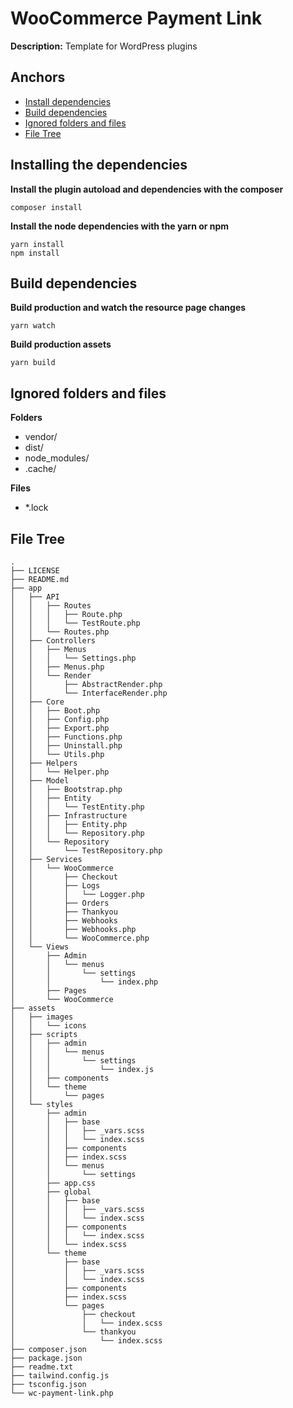 # WooCommerce Payment Link

**Description:** Template for WordPress plugins

## Anchors
- [Install dependencies](#install)
- [Build dependencies](#build)
- [Ignored folders and files](#ignore)
- [File Tree](#tree)



<h2 id="install">Installing the dependencies</h1>

**Install the plugin autoload and dependencies with the composer**
``` 
composer install
```

**Install the node dependencies with the yarn or npm**
``` 
yarn install
npm install
```

<h2 id="build">Build dependencies</h2>

**Build production and watch the resource page changes**
```
yarn watch
```

**Build production assets**
```
yarn build
```

<h2 id="ignore">Ignored folders and files</h2>

**Folders**
- vendor/
- dist/
- node_modules/
- .cache/

**Files**
- *.lock


<h2 id="tree">File Tree</h2>

```
.
├── LICENSE
├── README.md
├── app
│   ├── API
│   │   ├── Routes
│   │   │   ├── Route.php
│   │   │   └── TestRoute.php
│   │   └── Routes.php
│   ├── Controllers
│   │   ├── Menus
│   │   │   └── Settings.php
│   │   ├── Menus.php
│   │   └── Render
│   │       ├── AbstractRender.php
│   │       └── InterfaceRender.php
│   ├── Core
│   │   ├── Boot.php
│   │   ├── Config.php
│   │   ├── Export.php
│   │   ├── Functions.php
│   │   ├── Uninstall.php
│   │   └── Utils.php
│   ├── Helpers
│   │   └── Helper.php
│   ├── Model
│   │   ├── Bootstrap.php
│   │   ├── Entity
│   │   │   └── TestEntity.php
│   │   ├── Infrastructure
│   │   │   ├── Entity.php
│   │   │   └── Repository.php
│   │   └── Repository
│   │       └── TestRepository.php
│   ├── Services
│   │   └── WooCommerce
│   │       ├── Checkout
│   │       ├── Logs
│   │       │   └── Logger.php
│   │       ├── Orders
│   │       ├── Thankyou
│   │       ├── Webhooks
│   │       ├── Webhooks.php
│   │       └── WooCommerce.php
│   └── Views
│       ├── Admin
│       │   └── menus
│       │       └── settings
│       │           └── index.php
│       ├── Pages
│       └── WooCommerce
├── assets
│   ├── images
│   │   └── icons
│   ├── scripts
│   │   ├── admin
│   │   │   └── menus
│   │   │       └── settings
│   │   │           └── index.js
│   │   ├── components
│   │   └── theme
│   │       └── pages
│   └── styles
│       ├── admin
│       │   ├── base
│       │   │   ├── _vars.scss
│       │   │   └── index.scss
│       │   ├── components
│       │   ├── index.scss
│       │   └── menus
│       │       └── settings
│       ├── app.css
│       ├── global
│       │   ├── base
│       │   │   ├── _vars.scss
│       │   │   └── index.scss
│       │   ├── components
│       │   │   └── index.scss
│       │   └── index.scss
│       └── theme
│           ├── base
│           │   ├── _vars.scss
│           │   └── index.scss
│           ├── components
│           ├── index.scss
│           └── pages
│               ├── checkout
│               │   └── index.scss
│               └── thankyou
│                   └── index.scss
├── composer.json
├── package.json
├── readme.txt
├── tailwind.config.js
├── tsconfig.json
└── wc-payment-link.php

```

